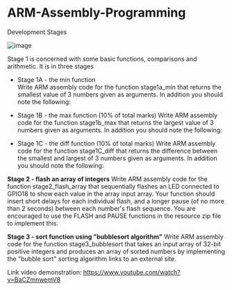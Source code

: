 # ARM-Assembly-Programming

Development Stages

![image](https://github.com/thanhthy275/ARM-Assembly-Programming/assets/67629044/44e15bd3-7bc0-42e4-ba1c-cc6745f70ff1)

Stage 1 is concerned with some basic functions, comparisons and arithmetic. It is in three stages

- Stage 1A - the min function  
Write ARM assembly code for the function stage1a_min that returns the smallest value of 3 numbers given as arguments. In addition you should note the following:

- Stage 1B - the max function  (10% of total marks)
Write ARM assembly code for the function stage1b_max that returns the largest value of 3 numbers given as arguments. In addition you should note the following:

- Stage 1C  - the diff function (10% of total marks)
Write ARM assembly code for the function stage1C_diff that returns the difference between the smallest and largest of 3 numbers given as arguments. In addition you should note the following:

**Stage 2 - flash an array of integers**
Write ARM assembly code for the function stage2_flash_array that sequentially flashes an LED connected to GPIO18 to show each value in the array input array.    Your function should insert short delays for each individual flash, and a longer pause (of no more than 2 seconds) between each number's flash sequence. You are encouraged to use the FLASH and PAUSE functions in the resource zip file to implement this.

**Stage 3 - sort function using "bubblesort algorithm"**
Write ARM assembly code for the function stage3_bubblesort that takes an input array of 32-bit positive integers and produces an array of sorted numbers by implementing the "bubble sort" sorting algorithm links to an external site.


Link video demonstration: https://www.youtube.com/watch?v=BaCZmnwemV8

